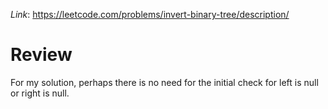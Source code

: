 *Link*: https://leetcode.com/problems/invert-binary-tree/description/


# Review
For my solution, perhaps there is no need for the initial check for left is null or right is null. 